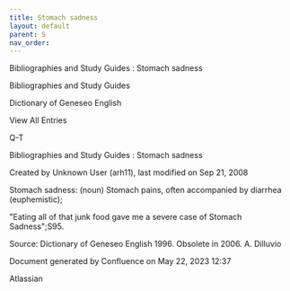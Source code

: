 ```yaml
---
title: Stomach sadness
layout: default
parent: S
nav_order:
---
```


Bibliographies and Study Guides : Stomach sadness

Bibliographies and Study Guides

Dictionary of Geneseo English

View All Entries

Q-T

Bibliographies and Study Guides : Stomach sadness

Created by  Unknown User (arh11), last modified on Sep 21, 2008

Stomach sadness: (noun) Stomach pains, often accompanied by diarrhea (euphemistic); 

&quot;Eating all of that junk food gave me a severe case of Stomach Sadness&quot;;S95. 

Source: Dictionary of Geneseo English 1996. Obsolete in 2006. A. Dilluvio 

Document generated by Confluence on May 22, 2023 12:37

Atlassian
